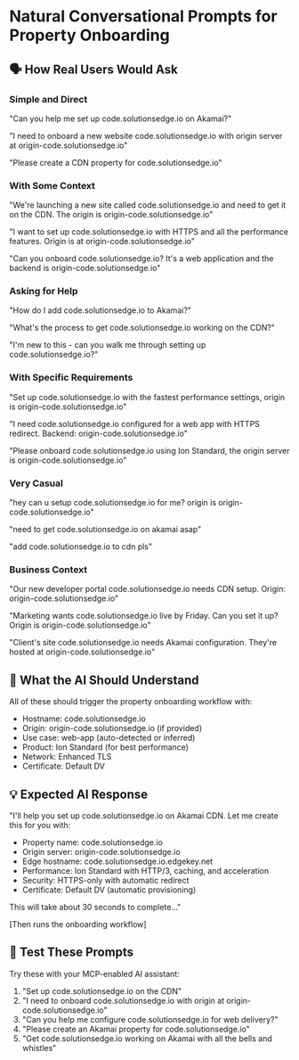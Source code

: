 # Natural Conversational Prompts for Property Onboarding

## 🗣️ How Real Users Would Ask

### Simple and Direct
"Can you help me set up code.solutionsedge.io on Akamai?"

"I need to onboard a new website code.solutionsedge.io with origin server at origin-code.solutionsedge.io"

"Please create a CDN property for code.solutionsedge.io"

### With Some Context
"We're launching a new site called code.solutionsedge.io and need to get it on the CDN. The origin is origin-code.solutionsedge.io"

"I want to set up code.solutionsedge.io with HTTPS and all the performance features. Origin is at origin-code.solutionsedge.io"

"Can you onboard code.solutionsedge.io? It's a web application and the backend is origin-code.solutionsedge.io"

### Asking for Help
"How do I add code.solutionsedge.io to Akamai?"

"What's the process to get code.solutionsedge.io working on the CDN?"

"I'm new to this - can you walk me through setting up code.solutionsedge.io?"

### With Specific Requirements
"Set up code.solutionsedge.io with the fastest performance settings, origin is origin-code.solutionsedge.io"

"I need code.solutionsedge.io configured for a web app with HTTPS redirect. Backend: origin-code.solutionsedge.io"

"Please onboard code.solutionsedge.io using Ion Standard, the origin server is origin-code.solutionsedge.io"

### Very Casual
"hey can u setup code.solutionsedge.io for me? origin is origin-code.solutionsedge.io"

"need to get code.solutionsedge.io on akamai asap"

"add code.solutionsedge.io to cdn pls"

### Business Context
"Our new developer portal code.solutionsedge.io needs CDN setup. Origin: origin-code.solutionsedge.io"

"Marketing wants code.solutionsedge.io live by Friday. Can you set it up? Origin is origin-code.solutionsedge.io"

"Client's site code.solutionsedge.io needs Akamai configuration. They're hosted at origin-code.solutionsedge.io"

## 🎯 What the AI Should Understand

All of these should trigger the property onboarding workflow with:
- Hostname: code.solutionsedge.io
- Origin: origin-code.solutionsedge.io (if provided)
- Use case: web-app (auto-detected or inferred)
- Product: Ion Standard (for best performance)
- Network: Enhanced TLS
- Certificate: Default DV

## 💡 Expected AI Response

"I'll help you set up code.solutionsedge.io on Akamai CDN. Let me create this for you with:
- Property name: code.solutionsedge.io
- Origin server: origin-code.solutionsedge.io
- Edge hostname: code.solutionsedge.io.edgekey.net
- Performance: Ion Standard with HTTP/3, caching, and acceleration
- Security: HTTPS-only with automatic redirect
- Certificate: Default DV (automatic provisioning)

This will take about 30 seconds to complete..."

[Then runs the onboarding workflow]

## 🚀 Test These Prompts

Try these with your MCP-enabled AI assistant:

1. "Set up code.solutionsedge.io on the CDN"
2. "I need to onboard code.solutionsedge.io with origin at origin-code.solutionsedge.io"
3. "Can you help me configure code.solutionsedge.io for web delivery?"
4. "Please create an Akamai property for code.solutionsedge.io"
5. "Get code.solutionsedge.io working on Akamai with all the bells and whistles"